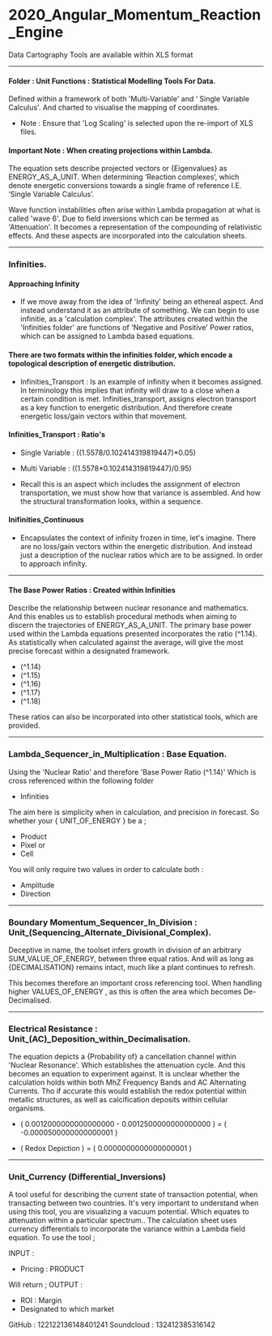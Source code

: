# 2020_Angular_Momentum_Reaction_Engine 
Data Cartography Tools are available within XLS format

---
 
#### Folder : Unit Functions : Statistical Modelling Tools For Data.

Defined within a framework of both 'Multi-Variable' and ‘ Single Variable Calculus'. 
And charted to visualise the mapping of coordinates. 

* Note : Ensure that 'Log Scaling' is selected upon the re-import of XLS files. 

#### Important Note : When creating projections within Lambda.

The equation sets describe projected vectors or {Eigenvalues} as ENERGY_AS_A_UNIT. When determining ‘Reaction complexes’, which denote energetic conversions towards a single frame of reference I.E. ‘Single Variable Calculus’.

Wave function instabilities often arise within Lambda propagation at what is called 'wave 6'. Due to field inversions which can be termed as 'Attenuation'. It becomes a representation of the compounding of relativistic effects. And these aspects are incorporated into the calculation sheets. 

---

### Infinities.

#### Approaching Infinity

* If we move away from the idea of 'Infinity' being an ethereal aspect. And instead understand it as an attribute of something. 
We can begin to use infinitie, as a 'calculation complex'. The attributes created within the 'Infinities folder' are functions of 'Negative and Positive' Power ratios, which can  be assigned to Lambda based equations.

#### There are two formats within the infinities folder, which encode a topological description of energetic distribution. 

- Infinities_Transport : Is an example of infinity when it becomes assigned. In terminology this implies that infinity will draw to a close when a certain condition is met.
Infinities_transport, assigns electron transport as a key function to energetic distribution. And therefore create energetic loss/gain vectors within that movement. 

#### Infinities_Transport : Ratio's

* Single Variable : ((1.5578/0.102414319819447)*0.05)
* Multi Variable : ((1.5578*0.102414319819447)/0.95)

* Recall this is an aspect which includes the assignment of electron transportation, we must show how that variance is assembled. And how the structural transformation looks, within a sequence.

#### Inifinities_Continuous 

* Encapsulates the context of infinity frozen in time, let's imagine. There are no loss/gain vectors within the energetic distribution. And instead just a description of the nuclear ratios which are to be assigned. In order to approach infinity. 

---

#### The Base Power Ratios : Created within Infinities

Describe the relationship between nuclear resonance and mathematics. And this enables us to establish procedural methods when aiming to discern the trajectories of ENERGY_AS_A_UNIT. The primary base power used within the Lambda equations presented incorporates the ratio (^1.14). As statistically when calculated against the average, will give the most precise forecast within a designated framework. 

* (^1.14)
* (^1.15)
* (^1.16)
* (^1.17)
* (^1.18)

These ratios can also be incorporated into other statistical tools, which are provided.

---

### Lambda_Sequencer_in_Multiplication : Base Equation.

Using the 'Nuclear Ratio' and therefore 'Base Power Ratio (^1.14)' 
Which is cross referenced within the following folder 

* Infinities 

The aim here is simplicity when in calculation, and precision in forecast. 
So whether your { UNIT_OF_ENERGY } be a ;

* Product
* Pixel or
* Cell

You will only require two values in order to calculate both :

* Amplitude
* Direction 


---

### Boundary Momentum_Sequencer_In_Division : Unit_(Sequencing_Alternate_Divisional_Complex).

Deceptive in name, the toolset infers growth in division of an arbitrary SUM_VALUE_OF_ENERGY, 
between three equal ratios. And will as long as {DECIMALISATION} remains intact, much like a plant continues to refresh. 

This becomes therefore an important cross referencing tool. 
When handling higher VALUES_OF_ENERGY , as this is often the area which becomes De-Decimalised.

---

### Electrical Resistance : Unit_(AC)_Deposition_within_Decimalisation.

The equation depicts a {Probability of} a cancellation channel within 'Nuclear Resonance'. Which establishes the attenuation cycle. And this becomes an equation to experiment against. It is unclear whether the calculation holds within both MhZ Frequency Bands and AC Alternating Currents. Tho if accurate this would establish the redox potential within metallic structures, as well as calcification deposits within cellular organisms. 

* ( 0.0012000000000000000 - 0.0012500000000000000 ) = ( -0.0000500000000000001 )

* ( Redox Depiction ) = ( 0.0000000000000000001 )

---

### Unit_Currency (Differential_Inversions)

A tool useful for describing the current state of transaction potential, when transacting between two countries. 
It's very important to understand when using this tool, you are visualizing a vacuum potential. Which equates to attenuation within a particular spectrum.. 
The calculation sheet uses currency differentials to incorporate the variance within a Lambda field equation. To use the tool ; 

INPUT : 
* Pricing : PRODUCT

Will return ;
OUTPUT : 

* ROI : Margin 
* Designated to which market



GitHub : 122122136148401241
Soundcloud : 132412385316142



